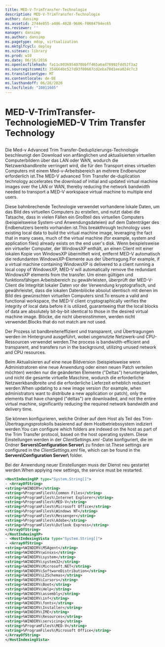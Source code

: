 ```yaml
---
title: MED-V-TrimTransfer-Technologie
description: MED-V-TrimTransfer-Technologie
author: dansimp
ms.assetid: 2744e855-a486-4028-9606-f0084794ec65
ms.reviewer: ''
manager: dansimp
ms.author: dansimp
ms.pagetype: mdop, virtualization
ms.mktglfcycl: deploy
ms.sitesec: library
ms.prod: w10
ms.date: 06/16/2016
ms.openlocfilehash: fa11c8036954070bbff465a6ad78992fdd52f3a2
ms.sourcegitcommit: 354664bc527d93f80687cd2eba70d1eea024c7c3
ms.translationtype: MT
ms.contentlocale: de-DE
ms.lasthandoff: 06/26/2020
ms.locfileid: "10811605"
---
```

# <span data-ttu-id="35183-103">MED-V-TrimTransfer-Technologie</span><span class="sxs-lookup"><span data-stu-id="35183-103">MED-V Trim Transfer Technology</span></span>


## <a href="" id="bkmk-medvtrimtransfertechnology"></a>


<span data-ttu-id="35183-104">Die Med-v Advanced Trim Transfer-Deduplizierungs-Technologie beschleunigt den Download von anfänglichen und aktualisierten virtuellen Computerbildern über das LAN oder WAN, wodurch die Netzwerkbandbreite verringert wird, die für den Transport eines virtuellen Computers mit einem Med-v-Arbeitsbereich an mehrere Endbenutzer erforderlich ist.</span><span class="sxs-lookup"><span data-stu-id="35183-104">The MED-V advanced Trim Transfer de-duplication technology accelerates the download of initial and updated virtual machine images over the LAN or WAN, thereby reducing the network bandwidth needed to transport a MED-V workspace virtual machine to multiple end users.</span></span>

<span data-ttu-id="35183-105">Diese bahnbrechende Technologie verwendet vorhandene lokale Daten, um das Bild des virtuellen Computers zu erstellen, und nutzt dabei die Tatsache, dass in vielen Fällen ein Großteil des virtuellen Computers (beispielsweise System-und Anwendungsdateien) auf dem Datenträger des Endbenutzers bereits vorhanden ist.</span><span class="sxs-lookup"><span data-stu-id="35183-105">This breakthrough technology uses existing local data to build the virtual machine image, leveraging the fact that in many cases, much of the virtual machine (for example, system and application files) already exists on the end user's disk.</span></span> <span data-ttu-id="35183-106">Wenn beispielsweise ein virtueller Computer, der WindowsXP enthält, an einen Client mit einer lokalen Kopie von WindowsXP übermittelt wird, entfernt MED-V automatisch die redundanten WindowsXP-Elemente aus der Übertragung.</span><span class="sxs-lookup"><span data-stu-id="35183-106">For example, if a virtual machine containing WindowsXP is delivered to a client running a local copy of WindowsXP, MED-V will automatically remove the redundant WindowsXP elements from the transfer.</span></span> <span data-ttu-id="35183-107">Um einen gültigen und funktionsfähigen Arbeitsbereich zu gewährleisten, überprüft der MED-V-Client die Integrität lokaler Daten vor der Verwendung kryptografisch, und gewährleistet, dass die lokalen Datenblöcke absolut identisch mit denen im Bild des gewünschten virtuellen Computers sind.</span><span class="sxs-lookup"><span data-stu-id="35183-107">To ensure a valid and functional workspace, the MED-V client cryptographically verifies the integrity of local data before it is utilized, guaranteeing that the local blocks of data are absolutely bit-by-bit identical to those in the desired virtual machine image.</span></span> <span data-ttu-id="35183-108">Blöcke, die nicht übereinstimmen, werden nicht verwendet.</span><span class="sxs-lookup"><span data-stu-id="35183-108">Blocks that do not match are not used.</span></span>

<span data-ttu-id="35183-109">Der Prozess ist bandbreiteneffizient und transparent, und Übertragungen werden im Hintergrund ausgeführt, wobei ungenutzte Netzwerk-und CPU-Ressourcen verwendet werden.</span><span class="sxs-lookup"><span data-stu-id="35183-109">The process is bandwidth-efficient and transparent, and transfers run in the background, utilizing unused network and CPU resources.</span></span>

<span data-ttu-id="35183-110">Beim Aktualisieren auf eine neue Bildversion (beispielsweise wenn Administratoren eine neue Anwendung oder einen neuen Patch verteilen möchten) werden nur die geänderten Elemente ("Deltas") heruntergeladen, und nicht die gesamte virtuelle Maschine, wodurch die erforderliche Netzwerkbandbreite und die erforderliche Lieferzeit erheblich reduziert werden.</span><span class="sxs-lookup"><span data-stu-id="35183-110">When updating to a new image version (for example, when administrators want to distribute a new application or patch), only the elements that have changed ("deltas") are downloaded, and not the entire virtual machine, significantly reducing the required network bandwidth and delivery time.</span></span>

<span data-ttu-id="35183-111">Sie können konfigurieren, welche Ordner auf dem Host als Teil des Trim-Übertragungsprotokolls basierend auf dem Hostbetriebssystem indiziert werden.</span><span class="sxs-lookup"><span data-stu-id="35183-111">You can configure which folders are indexed on the host as part of the Trim Transfer protocol, based on the host operating system.</span></span> <span data-ttu-id="35183-112">Diese Einstellungen werden in der *ClientSettings.xml* -Datei konfiguriert, die im Ordner **Servers\\Configuration Server\\** zu finden ist.</span><span class="sxs-lookup"><span data-stu-id="35183-112">These settings are configured in the *ClientSettings.xml* file, which can be found in the **Servers\\Configuration Server\\** folder.</span></span>

<span data-ttu-id="35183-113">Bei der Anwendung neuer Einstellungen muss der Dienst neu gestartet werden.</span><span class="sxs-lookup"><span data-stu-id="35183-113">When applying new settings, the service must be restarted.</span></span>

```xml
<HostIndexingXP type="System.String[]"> 
- <ArrayOfString>
<string>%WINDIR%</string> 
<string>%ProgramFiles%\Common Files</string> 
<string>%ProgramFiles%\Internet Explorer</string> 
<string>%ProgramFiles%\MED-V</string> 
<string>%ProgramFiles%\Microsoft Office</string> 
<string>%ProgramFiles%\Windows NT</string> 
<string>%ProgramFiles%\Messenger</string> 
<string>%ProgramFiles%\Adobe</string> 
<string>%ProgramFiles%\Outlook Express</string> 
</ArrayOfString> 
</HostIndexingXP> 
- <HostIndexingVista type="System.String[]"> 
- <ArrayOfString> 
<string>%WINDIR%\MSAgent</string> 
<string>%WINDIR%\winsxs</string> 
<string>%WINDIR%\system</string> 
<string>%WINDIR%\system32</string> 
<string>%WINDIR%\Microsoft.NET</string> 
<string>%WINDIR%\SoftwareDistribution</string> 
<string>%WINDIR%\L2Schemas</string> 
<string>%WINDIR%\Cursors</string> 
<string>%WINDIR%\Boot</string> 
<string>%WINDIR%\Help</string> 
<string>%WINDIR%\assembly</string> 
<string>%WINDIR%\inf</string> 
<string>%WINDIR%\fonts</string> 
<string>%WINDIR%\Installer</string> 
<string>%WINDIR%\IME</string> 
<string>%WINDIR%\Resources</string> 
<string>%WINDIR%\servicing</string> 
<string>%ProgramFiles%\MED-V</string> 
<string>%ProgramFiles%\Microsoft Office</string> 
</ArrayOfString> 
</HostIndexingVista>
```

 

 





